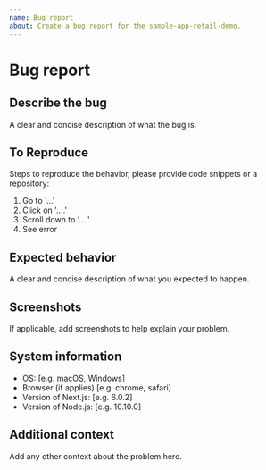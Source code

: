 ```yaml
---
name: Bug report
about: Create a bug report for the sample-app-retail-demo.
---
```


# Bug report

## Describe the bug

A clear and concise description of what the bug is.

## To Reproduce

Steps to reproduce the behavior, please provide code snippets or a repository:

1. Go to '...'
2. Click on '....'
3. Scroll down to '....'
4. See error

## Expected behavior

A clear and concise description of what you expected to happen.

## Screenshots

If applicable, add screenshots to help explain your problem.

## System information

- OS: [e.g. macOS, Windows]
- Browser (if applies) [e.g. chrome, safari]
- Version of Next.js: [e.g. 6.0.2]
- Version of Node.js: [e.g. 10.10.0]

## Additional context

Add any other context about the problem here.
